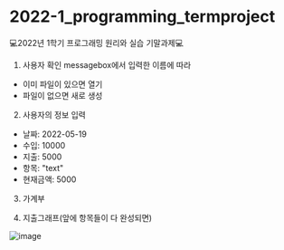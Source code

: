 # 2022-1_programming_termproject
💻2022년 1학기 프로그래밍 원리와 실습 기말과제💻

1. 사용자 확인
messagebox에서 입력한 이름에 따라
- 이미 파일이 있으면 열기
- 파일이 없으면 새로 생성

2. 사용자의 정보 입력
* 날짜: 2022-05-19
* 수입: 10000
* 지출: 5000
* 항목: "text"
* 현재금액: 5000

3. 가계부<br>

4. 지출그래프(앞에 항목들이 다 완성되면)

![image](https://user-images.githubusercontent.com/93760723/169250130-238aca28-cb99-454f-951e-e59eaf68f276.png)

